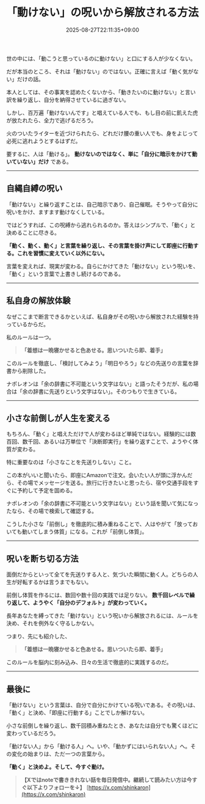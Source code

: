 ﻿---
title: "「動けない」の呪いから解放される方法"
date: 2025-08-27T22:11:35+09:00
draft: false
---

世の中には、「動こうと思っているのに動けない」と口にする人が少なくない。

だが本当のところ、それは「動けない」のではない。正確に言えば「動く気がない」だけの話。

本人としては、その事実を認めたくないから、「動きたいのに動けない」と言い訳を繰り返し、自分を納得させているに過ぎない。

しかし、百万遍「動けないんです」と唱えている人でも、もし目の前に飢えた虎が放たれたら、全力で逃げるだろう。

火のついたライターを近づけられたら、どれだけ腰の重い人でも、身をよじって必死に逃れようとするはずだ。

要するに、人は「動ける」。 **動けないのではなく、単に「自分に暗示をかけて動いていない」だけ** である。




---



## 自縄自縛の呪い

「動けない」と繰り返すことは、自己暗示であり、自己催眠。そうやって自分に呪いをかけ、ますます動けなくしている。

ではどうすれば、この呪縛から逃れられるのか。答えはシンプルで、「動く」と決めることに尽きる。

**「動く、動く、動く」と言葉を繰り返し、その言葉を掛け声にして即座に行動する。これを習慣に変えていく以外にない。**

言葉を変えれば、現実が変わる。自らにかけてきた「動けない」という呪いを、「動く」という言葉で上書きし続けるのである。



---



## 私自身の解放体験

なぜここまで断言できるかといえば、私自身がその呪いから解放された経験を持っているからだ。

私のルールは一つ。

> **「着想は一晩寝かせると色あせる。思いついたら即、着手」**

このルールを徹底し、「検討してみよう」「明日やろう」などの先送りの言葉を辞書から削除した。

ナポレオンは「余の辞書に不可能という文字はない」と語ったそうだが、私の場合は「余の辞書に先送りという文字はない」。そのつもりで生きている。



---



## 小さな前倒しが人生を変える

もちろん、「動く」と唱えただけで人が変わるほど単純ではない。経験的には数百回、数千回、あるいは万単位で「決断即実行」を繰り返すことで、ようやく体質が変わる。

特に重要なのは「小さなことを先送りしない」こと。

この本がいいと聞いたら、即座にAmazonで注文。会いたい人が頭に浮かんだら、その場でメッセージを送る。旅行に行きたいと思ったら、宿や交通手段をすぐに予約して予定を固める。

ナポレオンの「余の辞書に不可能という文字はない」という話を聞いて気になったなら、その場で検索して確認する。

こうした小さな「前倒し」を徹底的に積み重ねることで、人はやがて「放っておいても動いてしまう体質」になる。これが「前倒し体質」。



---



## 呪いを断ち切る方法

面倒だからといって全てを先送りする人と、気づいた瞬間に動く人。どちらの人生が好転するかは言うまでもない。

前倒し体質を作るには、数回や数十回の実践では足りない。 **数千回レベルで繰り返して、ようやく「自分のデフォルト」が変わっていく。**

長年あなたを縛ってきた「動けない」という呪いから解放されるには、ルールを決め、それを例外なく守るしかない。

つまり、先にも紹介した、

> **「着想は一晩寝かせると色あせる。思いついたら即、着手」**

このルールを脳内に刻み込み、日々の生活で徹底的に実践するのだ。



---



## 最後に

「動けない」という言葉は、自分で自分にかけている呪いである。その呪いは、「動く」と決め、「即座に行動する」ことでしか解けない。

小さな前倒しを繰り返し、数千回積み重ねたとき、あなたは自分でも驚くほどに変わっているだろう。

「動けない人」から「動ける人」へ。いや、「動かずにはいられない人」へ。その変化の始まりは、ただ一つの言葉から。

**「動く」と決めよ。そして、今すぐ動け。**

> **【Xではnoteで書ききれない話を毎日発信中。継続して読みたい方は今すぐ以下よりフォローを↓】** [https://x.com/shinkaron](https://x.com/shinkaron)